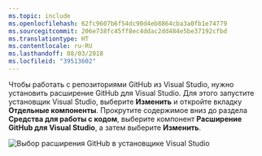 ```yaml
---
ms.topic: include
ms.openlocfilehash: 62fc9607b6f54dc90d4eb8864cba3a0fb1e74779
ms.sourcegitcommit: 206e738fc45ff8ec4ddac2dd484e5be37192cfbd
ms.translationtype: HT
ms.contentlocale: ru-RU
ms.lasthandoff: 08/03/2018
ms.locfileid: "39513602"
---
```

Чтобы работать с репозиториями GitHub из Visual Studio, нужно установить расширение GitHub для Visual Studio. Для этого запустите установщик Visual Studio, выберите **Изменить** и откройте вкладку **Отдельные компоненты**. Прокрутите содержимое вниз до раздела **Средства для работы с кодом**, выберите компонент **Расширение GitHub для Visual Studio**, а затем выберите **Изменить**.

![Выбор расширения GitHub в установщике Visual Studio](../media/installation-github-extension.png)
